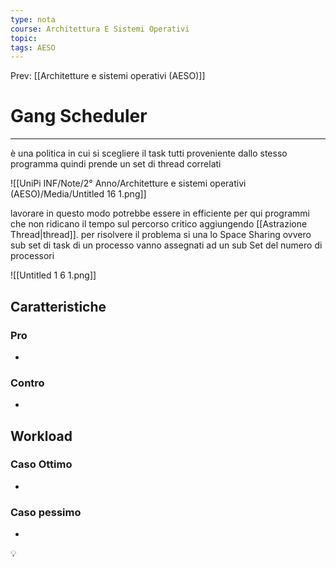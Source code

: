 ```yaml
---
type: nota
course: Architettura E Sistemi Operativi
topic: 
tags: AESO
---
```


Prev: [[Architetture e sistemi operativi (AESO)]]

# Gang Scheduler
---
è una politica in cui si scegliere il task tutti proveniente dallo stesso programma quindi prende un set di thread correlati

![[UniPi INF/Note/2° Anno/Architetture e sistemi operativi (AESO)/Media/Untitled 16 1.png]]

lavorare in questo modo potrebbe essere in efficiente per qui programmi che non ridicano il tempo sul percorso critico aggiungendo [[Astrazione Thread|thread]]. per risolvere il problema si una lo Space Sharing  ovvero sub set di task di un processo vanno assegnati ad un sub Set del numero di processori

![[Untitled 1 6 1.png]]

## Caratteristiche



### Pro

-

### Contro

-

## Workload

### Caso Ottimo

-

### Caso pessimo

-

<aside>
💡

</aside>
